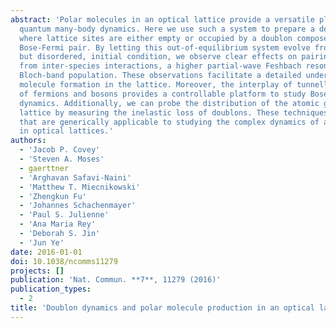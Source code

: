 ```yaml
---
abstract: 'Polar molecules in an optical lattice provide a versatile platform to study
  quantum many-body dynamics. Here we use such a system to prepare a density distribution
  where lattice sites are either empty or occupied by a doublon composed of an interacting
  Bose-Fermi pair. By letting this out-of-equilibrium system evolve from a well-defined,
  but disordered, initial condition, we observe clear effects on pairing that arise
  from inter-species interactions, a higher partial-wave Feshbach resonance and excited
  Bloch-band population. These observations facilitate a detailed understanding of
  molecule formation in the lattice. Moreover, the interplay of tunnelling and interaction
  of fermions and bosons provides a controllable platform to study Bose-Fermi Hubbard
  dynamics. Additionally, we can probe the distribution of the atomic gases in the
  lattice by measuring the inelastic loss of doublons. These techniques realize tools
  that are generically applicable to studying the complex dynamics of atomic mixtures
  in optical lattices.'
authors:
  - 'Jacob P. Covey'
  - 'Steven A. Moses'
  - gaerttner
  - 'Arghavan Safavi-Naini'
  - 'Matthew T. Miecnikowski'
  - 'Zhengkun Fu'
  - 'Johannes Schachenmayer'
  - 'Paul S. Julienne'
  - 'Ana Maria Rey'
  - 'Deborah S. Jin'
  - 'Jun Ye'
date: 2016-01-01
doi: 10.1038/ncomms11279
projects: []
publication: 'Nat. Commun. **7**, 11279 (2016)'
publication_types:
  - 2
title: 'Doublon dynamics and polar molecule production in an optical lattice'
---
```

